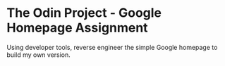 # The Odin Project - Google Homepage Assignment

Using developer tools, reverse engineer the simple Google homepage to build my own version.
